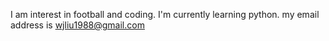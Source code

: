 I am interest in football and coding. 
I'm currently learning python.
my email address is wjliu1988@gmail.com

